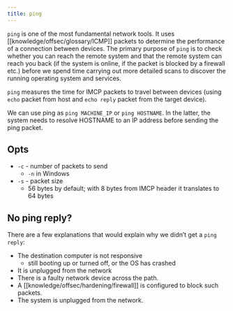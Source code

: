 ```yaml
---
title: ping
---
```


`ping` is one of the most fundamental network tools. It uses [[knowledge/offsec/glossary/ICMP]] packets to determine the performance of a connection between devices. The primary purpose of `ping` is to check whether you can reach the remote system and that the remote system can reach you back (if the system is online, if the packet is blocked by a firewall etc.) before we spend time carrying out more detailed scans to discover the running operating system and services.

`ping` measures the time for IMCP packets to travel between devices (using `echo` packet from host and `echo reply` packet from the target device).

We can use ping as `ping MACHINE_IP` or `ping HOSTNAME`. In the latter, the system needs to resolve HOSTNAME to an IP address before sending the ping packet.

## Opts

- `-c` - number of packets to send
  - `-n` in Windows
- `-s` - packet size
  - 56 bytes by default; with 8 bytes from IMCP header it translates to 64 bytes

## No ping reply?

There are a few explanations that would explain why we didn’t get a `ping reply`:

- The destination computer is not responsive
  - still booting up or turned off, or the OS has crashed
- It is unplugged from the network
- There is a faulty network device across the path.
- A [[knowledge/offsec/hardening/firewall]] is configured to block such packets.
- The system is unplugged from the network.
